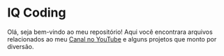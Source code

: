 <!--
**dsinmsdj/dsinmsdj** is a ✨ _special_ ✨ repository because its `README.md` (this file) appears on your GitHub profile.

Here are some ideas to get you started:

- 🔭 I’m currently working on ...
- 🌱 I’m currently learning ...
- 👯 I’m looking to collaborate on ...
- 🤔 I’m looking for help with ...
- 💬 Ask me about ...
- 📫 How to reach me: ...
- 😄 Pronouns: ...
- ⚡ Fun fact: ...
-->

# IQ Coding

Olá, seja bem-vindo ao meu repositório!
Aqui você encontrara arquivos relacionados ao meu [Canal no YouTube](https://www.youtube.com/iqcoding) e alguns projetos que monto por diversão.
